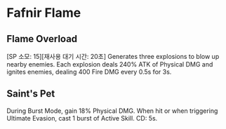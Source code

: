 # Fafnir Flame

## Flame Overload

[SP 소모: 15][재사용 대기 시간: 20초] Generates three explosions to blow up nearby enemies. Each explosion deals 240% ATK of Physical DMG and ignites enemies, dealing 400 Fire DMG every 0.5s for 3s.

## Saint's Pet

During Burst Mode, gain 18% Physical DMG. When hit or when triggering Ultimate Evasion, cast 1 burst of Active Skill. CD: 5s.
